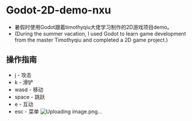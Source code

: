 # Godot-2D-demo-nxu
- 暑假时使用Godot跟着timothyqiu大佬学习制作的2D游戏项目demo。
- (During the summer vacation, I used Godot to learn game development from the master Timothyqiu and completed a 2D game project.)

## 操作指南
- j     - 攻击
- k     - 滑铲
- wasd  - 移动
- space - 跳跃
- e     - 互动
- esc   - 菜单
![Uploading image.png…]()
